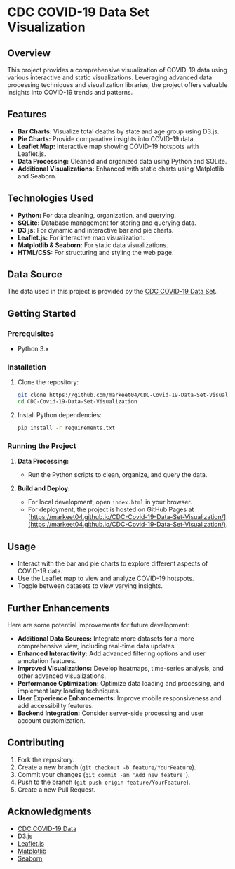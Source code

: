 # CDC COVID-19 Data Set Visualization

## Overview
This project provides a comprehensive visualization of COVID-19 data using various interactive and static visualizations. Leveraging advanced data processing techniques and visualization libraries, the project offers valuable insights into COVID-19 trends and patterns.

## Features
* **Bar Charts:** Visualize total deaths by state and age group using D3.js.
* **Pie Charts:** Provide comparative insights into COVID-19 data.
* **Leaflet Map:** Interactive map showing COVID-19 hotspots with Leaflet.js.
* **Data Processing:** Cleaned and organized data using Python and SQLite.
* **Additional Visualizations:** Enhanced with static charts using Matplotlib and Seaborn.

## Technologies Used
* **Python:** For data cleaning, organization, and querying.
* **SQLite:** Database management for storing and querying data.
* **D3.js:** For dynamic and interactive bar and pie charts.
* **Leaflet.js:** For interactive map visualization.
* **Matplotlib & Seaborn:** For static data visualizations.
* **HTML/CSS:** For structuring and styling the web page.

## Data Source
The data used in this project is provided by the [CDC COVID-19 Data Set](https://www.cdc.gov/coronavirus/2019-ncov/data/index.html).

## Getting Started

### Prerequisites
* Python 3.x

### Installation
1. Clone the repository:

    ```bash
    git clone https://github.com/markeet04/CDC-Covid-19-Data-Set-Visualization.git
    cd CDC-Covid-19-Data-Set-Visualization
    ```

2. Install Python dependencies:

    ```bash
    pip install -r requirements.txt
    ```

### Running the Project
1. **Data Processing:**
   - Run the Python scripts to clean, organize, and query the data.

2. **Build and Deploy:**
   - For local development, open `index.html` in your browser.
   - For deployment, the project is hosted on GitHub Pages at [https://markeet04.github.io/CDC-Covid-19-Data-Set-Visualization/](https://markeet04.github.io/CDC-Covid-19-Data-Set-Visualization/).

## Usage
* Interact with the bar and pie charts to explore different aspects of COVID-19 data.
* Use the Leaflet map to view and analyze COVID-19 hotspots.
* Toggle between datasets to view varying insights.

## Further Enhancements
Here are some potential improvements for future development:
* **Additional Data Sources:** Integrate more datasets for a more comprehensive view, including real-time data updates.
* **Enhanced Interactivity:** Add advanced filtering options and user annotation features.
* **Improved Visualizations:** Develop heatmaps, time-series analysis, and other advanced visualizations.
* **Performance Optimization:** Optimize data loading and processing, and implement lazy loading techniques.
* **User Experience Enhancements:** Improve mobile responsiveness and add accessibility features.
* **Backend Integration:** Consider server-side processing and user account customization.

## Contributing
1. Fork the repository.
2. Create a new branch (`git checkout -b feature/YourFeature`).
3. Commit your changes (`git commit -am 'Add new feature'`).
4. Push to the branch (`git push origin feature/YourFeature`).
5. Create a new Pull Request.

## Acknowledgments
* [CDC COVID-19 Data](https://www.cdc.gov/coronavirus/2019-ncov/data/index.html)
* [D3.js](https://d3js.org/)
* [Leaflet.js](https://leafletjs.com/)
* [Matplotlib](https://matplotlib.org/)
* [Seaborn](https://seaborn.pydata.org/)
